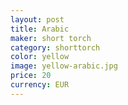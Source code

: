 ```yaml
---
layout: post
title: Arabic
maker: short torch
category: shorttorch
color: yellow
image: yellow-arabic.jpg
price: 20 
currency: EUR
---
```

